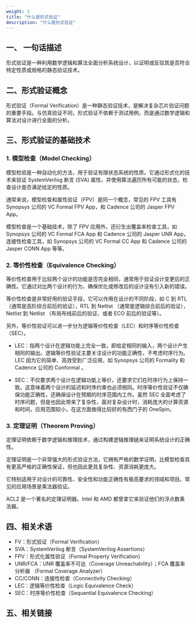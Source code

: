 ```yaml
---
weight: 1
title: "什么是形式验证"
description: "什么是形式验证"
---
```


## 一、 一句话描述

形式验证是一种利用数学逻辑和算法全面分析系统设计，以证明或反驳其是否符合特定性质或规格的静态验证技术。

## 二、形式验证概念

形式验证（Formal Verification）是一种静态验证技术，是解决复杂芯片验证问题的重要手段。与仿真验证不同，形式验证不依赖于测试用例，而是通过数学逻辑和算法对设计进行全面的分析。

## 三、形式验证的基础技术

### 1. 模型检查（Model Checking）

模型检验是一种自动化的方法，用于验证有限状态系统的性质。它通过形式化的技术来验证 SystemVerilog 断言 (SVA) 属性，并使用算法遍历所有可能的状态，检查设计是否满足给定的性质。

通常来说，模型检查和属性验证（FPV）是同一个概念，常见的 FPV 工具有 Synopsys 公司的 VC Formal FPV App，和 Cadence 公司的 Jasper FPV App。

模型检查是一个基础技术，除了 FPV 应用外，还衍生出覆盖率检查工具，如 Synopsys 公司的 VC Formal FCA App 和 Cadence 公司的 Jasper UNR App，连接性检查工具，如 Synopsys 公司的 VC Formal CC App 和 Cadence 公司的 Jasper CONN App 等等。

### 2. 等价性检查（Equivalence Checking）

等价性检查用于比较两个设计的功能是否完全相同，通常用于验证设计变更后的正确性。它通过对比两个设计的行为，确保优化或修改后的设计没有引入新的错误。

等价性检查是非常好用的验证手段，它可以作用在设计的不同阶段，如 C 到 RTL（通常是高阶综合前后的验证），RTL 到 Netlist （通常是逻辑综合前后的验证），Netlist 到 Netlist （布局布线前后的验证、或者 ECO 前后的验证等）。

另外，等价性验证可以进一步分为逻辑等价性检查（LEC）和时序等价性检查（SEC）。

- LEC：指两个设计在逻辑功能上完全一致，即给定相同的输入，两个设计产生相同的输出。逻辑等价性验证主要关注设计的功能正确性，不考虑时序行为。LEC 因为它的简单、高效受到广泛应用，如 Synopsys 公司的 Formality 和 Cadence 公司的 Conformal 。

- SEC：不仅要求两个设计在逻辑功能上等价，还要求它们在时序行为上保持一致。这意味着两个设计的延迟和时序约束也必须相同。时序等价性验证不仅确保功能正确性，还确保设计在预期的时序范围内工作。虽然 SEC 全面考虑了时序问题，但是也因此带来了复杂性，面对复杂设计时，消耗庞大的计算资源和时间，应用范围较小，在这方面做得比较好的有西门子的 OneSpin。

### 3. 定理证明（Theorem Proving）

定理证明依赖于数学逻辑和推理技术，通过构建逻辑推理链来证明系统设计的正确性。

定理证明是一个非常强大的形式验证方法，它拥有严格的数学证明，比模型检查具有更高严格的正确性保证，但也因此更具复杂性、资源消耗更庞大。

它特别适用于对设计的可靠性、安全性和功能正确性有极高要求的领域和项目。常见的应用场景是乘法器验证。

ACL2 是一个著名的定理证明器。Intel 和 AMD 都曾拿它来验证他们的浮点数乘法器。

## 四、相关术语

- FV：形式验证（Formal Verification）
- SVA：SystemVerilog 断言（SystemVerilog Assertions）
- FPV：形式化属性验证（Formal Property Verification）
- UNR/FCA：UNR 覆盖率不可达（Coverage Unreachability）；FCA 覆盖率分析器 （Formal Coverage Analyzer）
- CC/CONN：连接性检查（Connectivity Checking）
- LEC：逻辑等价性检查（Logic Equivalence Check）
- SEC：时序等价性检查（Sequential Equivalence Checking）

## 五、相关链接

